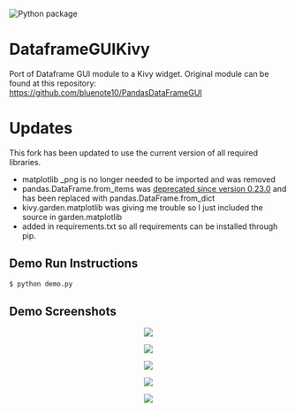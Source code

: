 ![Python package](https://github.com/jefpadfi/PandasDataframeGUIKivy/workflows/Python%20package/badge.svg?branch=master)

# DataframeGUIKivy

Port of Dataframe GUI module to a Kivy widget. Original module can be found at this repository: https://github.com/bluenote10/PandasDataFrameGUI

# Updates
This fork has been updated to use the current version of all required libraries.

* matplotlib _png is no longer needed to be imported and was removed
*  pandas.DataFrame.from_items was [deprecated since version 0.23.0](https://github.com/pandas-dev/pandas/blob/v0.23.4/pandas/core/frame.py#L1422-L1507) 
and has been replaced with pandas.DataFrame.from_dict
* kivy.garden.matplotlib was giving me trouble so I just included the source in garden.matplotlib
* added in requirements.txt so all requirements can be installed through pip.

## Demo Run Instructions

```sh
$ python demo.py
```

## Demo Screenshots

<p align="center">
  <img src="https://raw.githubusercontent.com/MichaelStott/DataframeGUIKivy/master/docs/sc1.png">
</p>

<p align="center">
  <img src="https://raw.githubusercontent.com/MichaelStott/DataframeGUIKivy/master/docs/sc2.png">
</p>

<p align="center">
  <img src="https://raw.githubusercontent.com/MichaelStott/DataframeGUIKivy/master/docs/sc3.png">
</p>

<p align="center">
  <img src="https://raw.githubusercontent.com/MichaelStott/DataframeGUIKivy/master/docs/sc4.png">
</p>

<p align="center">
  <img src="https://raw.githubusercontent.com/MichaelStott/DataframeGUIKivy/master/docs/sc5.png">
</p>

